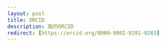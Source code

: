 ```yaml
---
layout: post
title: ORCID
description: 我的ORCID
redirect: [https://orcid.org/0000-0002-8191-9283]
---
```

